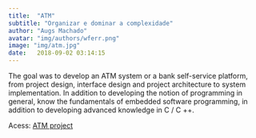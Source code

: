 ```yaml
---
title:  "ATM"
subtitle: "Organizar e dominar a complexidade"
author: "Augs Machado"
avatar: "img/authors/wferr.png"
image: "img/atm.jpg"
date:   2018-09-02 03:14:15
---
```


The goal was to develop an ATM system or a bank self-service platform, from project design, interface design and project architecture to system implementation. In addition to developing the notion of programming in general, know the fundamentals of embedded software programming, in addition to developing advanced knowledge in C / C ++.

Acess: [ATM project](https://github.com/augsmachado/atm)
